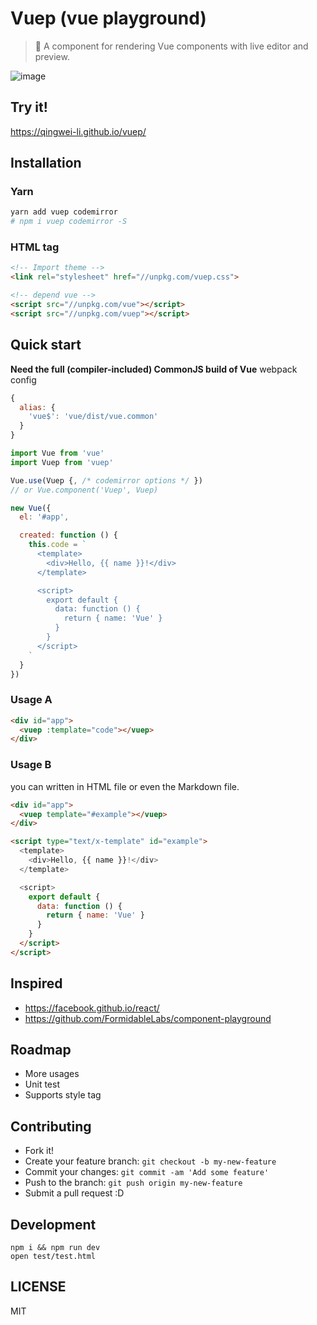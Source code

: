 # Vuep (vue playground)

> 🎡 A component for rendering Vue components with live editor and preview.




![image](https://cloud.githubusercontent.com/assets/7565692/21471084/f391823e-cade-11e6-9de5-df9455bc50cb.png)

## Try it!
https://qingwei-li.github.io/vuep/

## Installation

### Yarn
```bash
yarn add vuep codemirror
# npm i vuep codemirror -S
```

### HTML tag

```html
<!-- Import theme -->
<link rel="stylesheet" href="//unpkg.com/vuep.css">

<!-- depend vue -->
<script src="//unpkg.com/vue"></script>
<script src="//unpkg.com/vuep"></script>
```

## Quick start

**Need the full (compiler-included) CommonJS build of Vue**
webpack config
```javascript
{
  alias: {
    'vue$': 'vue/dist/vue.common'
  }
}
```

```javascript
import Vue from 'vue'
import Vuep from 'vuep'

Vue.use(Vuep {, /* codemirror options */ })
// or Vue.component('Vuep', Vuep)

new Vue({
  el: '#app',

  created: function () {
    this.code = `
      <template>
        <div>Hello, {{ name }}!</div>
      </template>

      <script>
        export default {
          data: function () {
            return { name: 'Vue' }
          }
        }
      </script>
    `
  }
})
```


### Usage A
```html
<div id="app">
  <vuep :template="code"></vuep>
</div>
```

### Usage B
you can written in HTML file or even the Markdown file.

```html
<div id="app">
  <vuep template="#example"></vuep>
</div>

<script type="text/x-template" id="example">
  <template>
    <div>Hello, {{ name }}!</div>
  </template>

  <script>
    export default {
      data: function () {
        return { name: 'Vue' }
      }
    }
  </script>
</script>
```

## Inspired
- https://facebook.github.io/react/
- https://github.com/FormidableLabs/component-playground


## Roadmap

- More usages
- Unit test
- Supports style tag


## Contributing

- Fork it!
- Create your feature branch: `git checkout -b my-new-feature`
- Commit your changes: `git commit -am 'Add some feature'`
- Push to the branch: `git push origin my-new-feature`
- Submit a pull request :D


## Development

```shell
npm i && npm run dev
open test/test.html
```

## LICENSE
MIT

